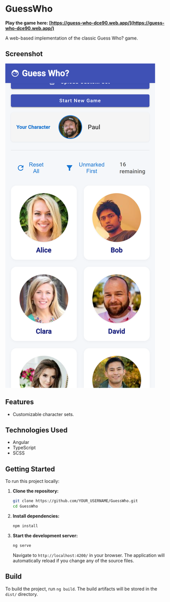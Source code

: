 # GuessWho

**Play the game here: [https://guess-who-dce90.web.app/](https://guess-who-dce90.web.app/)**

A web-based implementation of the classic Guess Who? game.

## Screenshot

![GuessWho Gameplay](Example1.png)

## Features

*   Customizable character sets.

## Technologies Used

*   Angular
*   TypeScript
*   SCSS

## Getting Started

To run this project locally:

1.  **Clone the repository:**
    ```bash
    git clone https://github.com/YOUR_USERNAME/GuessWho.git
    cd GuessWho
    ```
2.  **Install dependencies:**
    ```bash
    npm install
    ```
3.  **Start the development server:**
    ```bash
    ng serve
    ```
    Navigate to `http://localhost:4200/` in your browser. The application will automatically reload if you change any of the source files.

## Build

To build the project, run `ng build`. The build artifacts will be stored in the `dist/` directory.